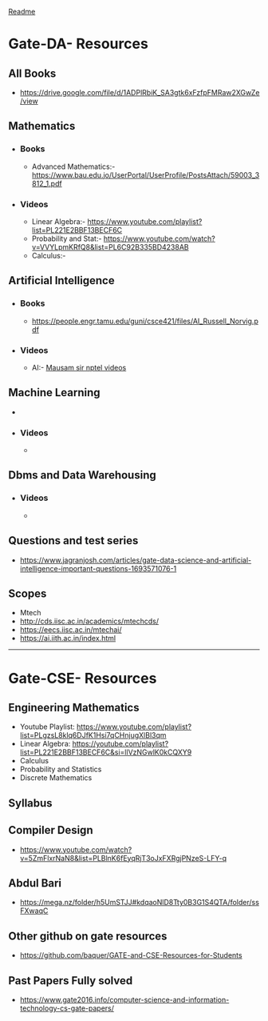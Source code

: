 [Readme](https://github.com/adam-p/markdown-here/wiki/Markdown-Cheatsheet)
# Gate-DA- Resources
 ## All Books 
  - https://drive.google.com/file/d/1ADPlRbiK_SA3gtk6xFzfpFMRaw2XGwZe/view  
 ## Mathematics
 * ### Books
   - Advanced Mathematics:- https://www.bau.edu.jo/UserPortal/UserProfile/PostsAttach/59003_3812_1.pdf
 * ### Videos
   - Linear Algebra:- https://www.youtube.com/playlist?list=PL221E2BBF13BECF6C
   - Probability and Stat:- https://www.youtube.com/watch?v=VVYLpmKRfQ8&list=PL6C92B335BD4238AB
   - Calculus:- 
     
 ## Artificial Intelligence
 * ### Books
   - https://people.engr.tamu.edu/guni/csce421/files/AI_Russell_Norvig.pdf
 * ### Videos
   - AI:- [Mausam sir nptel videos](https://www.youtube.com/watch?v=sNpME1MTiKg&list=PLp6ek2hDcoNB_YJCruBFjhF79f5ZHyBuz)
 ## Machine Learning
  - 
 * ### Videos
   - 
 ## Dbms and Data Warehousing 
 * ### Videos
   -  
## Questions and test series
* https://www.jagranjosh.com/articles/gate-data-science-and-artificial-intelligence-important-questions-1693571076-1
  
## Scopes 
* Mtech
 * http://cds.iisc.ac.in/academics/mtechcds/
 * https://eecs.iisc.ac.in/mtechai/
 * https://ai.iith.ac.in/index.html
  

----------------------------------------------------------------------------------------------------
 # Gate-CSE- Resources 
 ## Engineering Mathematics
 
  - Youtube Playlist: https://www.youtube.com/playlist?list=PLgzsL8klq6DJfK1Hsi7qCHnjugXlBl3qm
  - Linear Algebra: https://youtube.com/playlist?list=PL221E2BBF13BECF6C&si=llVzNGwlK0kCQXY9
  - Calculus
  - Probability and Statistics
  - Discrete Mathematics

## Syllabus 

## Compiler Design 
  - https://www.youtube.com/watch?v=5ZmFlxrNaN8&list=PLBlnK6fEyqRjT3oJxFXRgjPNzeS-LFY-q

## Abdul Bari 
  - https://mega.nz/folder/h5UmSTJJ#kdqaoNlD8Tty0B3G1S4QTA/folder/ssFXwaqC
## Other github on gate resources
  - https://github.com/baquer/GATE-and-CSE-Resources-for-Students

 ## Past Papers Fully solved
  - https://www.gate2016.info/computer-science-and-information-technology-cs-gate-papers/    
